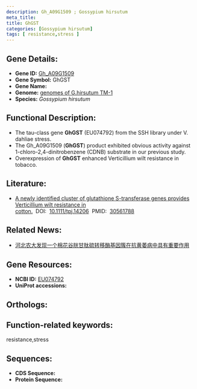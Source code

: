 ```yaml
---
description: Gh_A09G1509 ; Gossypium hirsutum
meta_title:
title: GhGST
categories: [Gossypium hirsutum]
tags: [ resistance,stress ]
---
```


## Gene Details:
- **Gene ID:**	[Gh_A09G1509]()
- **Gene Symbol:** GhGST
- **Gene Name:** 
- **Genome:** [genomes of G.hirsutum TM-1]()
- **Species:** *Gossypium hirsutum*

## Functional Description:
   - The tau-class gene **GhGST** (EU074792) from the SSH library under V. dahliae stress.
   - The Gh_A09G1509 (**GhGST**) product exhibited obvious activity against 1-chloro-2,4-dinitrobenzene (CDNB) substrate in our previous study.
   - Overexpression of **GhGST** enhanced Verticillium wilt resistance in tobacco.

## Literature:
   - [A newly identified cluster of glutathione S-transferase genes provides Verticillium wilt resistance in cotton.]( https://onlinelibrary.wiley.com/doi/10.1111/tpj.14206)&nbsp;&nbsp;DOI:&nbsp;&nbsp;[10.1111/tpj.14206](https://onlinelibrary.wiley.com/doi/10.1111/tpj.14206)&nbsp;&nbsp;PMID:&nbsp;&nbsp;[30561788](https://pubmed.ncbi.nlm.nih.gov/30561788/)

## Related News:
   - [河北农大发现一个棉花谷胱甘肽硫转移酶基因簇在抗黄萎病中具有重要作用](https://mp.weixin.qq.com/s?__biz=MzIyOTY2NDYyNQ==&mid=2247490917&idx=1&sn=7f1a6c4c999903054b49a5fb651f00fc&chksm=e8be6f7bdfc9e66dc7f22001d0e049eb34391ac51da46f1c985d669bf483df2c32108150ad33&scene=27#wechat_redirect)

## Gene Resources:
- **NCBI ID:** [EU074792](https://www.ncbi.nlm.nih.gov/gene/?term=EU074792)
- **UniProt accessions:** [](https://www.uniprot.org/uniprotkb//entry)

## Orthologs:


## Function-related keywords:
resistance,stress

## Sequences:
- **CDS Sequence:**
- **Protein Sequence:**
